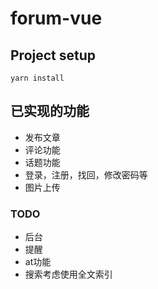 # forum-vue

## Project setup
```
yarn install
```
## 已实现的功能
- 发布文章
- 评论功能
- 话题功能
- 登录，注册，找回，修改密码等
- 图片上传

### TODO
- 后台
- 提醒
- at功能
- 搜索考虑使用全文索引
